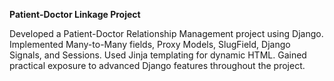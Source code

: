 **Patient-Doctor Linkage Project**

Developed a Patient-Doctor Relationship Management project using Django. Implemented Many-to-Many fields, Proxy Models, SlugField, Django Signals, and Sessions. Used Jinja templating for dynamic HTML. Gained practical exposure to advanced Django features throughout the project.
